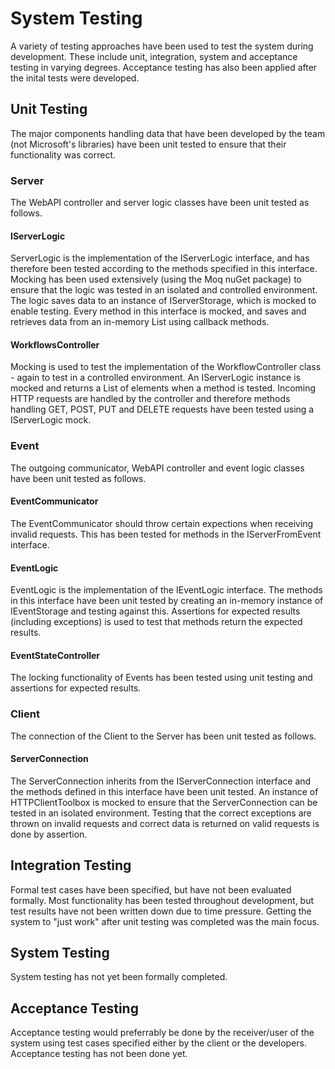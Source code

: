 # System Testing

A variety of testing approaches have been used to test the system during development. 
These include unit, integration, system and acceptance testing in varying degrees. Acceptance testing has also been applied after the inital tests were developed.

## Unit Testing
The major components handling data that have been developed by the team (not Microsoft's libraries) have been unit tested to ensure that their functionality was correct. 

### Server
The WebAPI controller and server logic classes have been unit tested as follows.

#### IServerLogic 
ServerLogic is the implementation of the IServerLogic interface, and has therefore been tested according to the methods specified in this interface. 
Mocking has been used extensively (using the Moq nuGet package) to ensure that the logic was tested in an isolated and controlled environment. 
The logic saves data to an instance of IServerStorage, which is mocked to enable testing. Every method in this interface is mocked, and saves and retrieves data from an in-memory List using callback methods.

#### WorkflowsController
Mocking is used to test the implementation of the WorkflowController class - again to test in a controlled environment. 
An IServerLogic instance is mocked and returns a List of elements when a method is tested. 
Incoming HTTP requests are handled by the controller and therefore methods handling GET, POST, PUT and DELETE requests have been tested using a IServerLogic mock. 
  
### Event
The outgoing communicator, WebAPI controller and event logic classes have been unit tested as follows.

#### EventCommunicator
The EventCommunicator should throw certain expections when receiving invalid requests. This has been tested for methods in the IServerFromEvent interface.

#### EventLogic
EventLogic is the implementation of the IEventLogic interface. The methods in this interface have been unit tested by creating an in-memory instance of IEventStorage and testing against this. 
Assertions for expected results (including exceptions) is used to test that methods return the expected results. 

#### EventStateController
The locking functionality of Events has been tested using unit testing and assertions for expected results. 

### Client
The connection of the Client to the Server has been unit tested as follows.

#### ServerConnection
The ServerConnection inherits from the IServerConnection interface and the methods defined in this interface have been unit tested.
An instance of HTTPClientToolbox is mocked to ensure that the ServerConnection can be tested in an isolated environment. 
Testing that the correct exceptions are thrown on invalid requests and correct data is returned on valid requests is done by assertion.

## Integration Testing
Formal test cases have been specified, but have not been evaluated formally. 
Most functionality has been tested throughout development, but test results have not been written down due to time pressure. Getting the system to "just work" after unit testing was completed was the main focus. 

## System Testing
System testing has not yet been formally completed. 

## Acceptance Testing
Acceptance testing would preferrably be done by the receiver/user of the system using test cases specified either by the client or the developers. 
Acceptance testing has not been done yet.